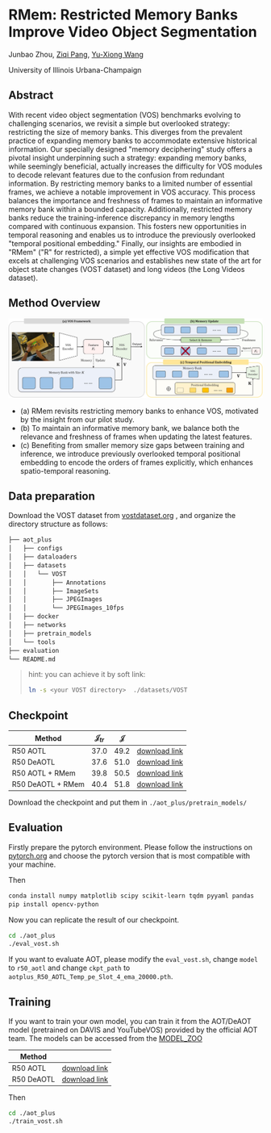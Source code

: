 # RMem: Restricted Memory Banks Improve Video Object Segmentation

Junbao Zhou, [Ziqi Pang](https://ziqipang.github.io/), [Yu-Xiong Wang](https://yxw.web.illinois.edu/)

University of Illinois Urbana-Champaign

## Abstract

With recent video object segmentation (VOS) benchmarks evolving to challenging scenarios, we revisit a simple but overlooked strategy: restricting the size of memory banks. This diverges from the prevalent practice of expanding memory banks to accommodate extensive historical information. Our specially designed "memory deciphering" study offers a pivotal insight underpinning such a strategy: expanding memory banks, while seemingly beneficial, actually increases the difficulty for VOS modules to decode relevant features due to the confusion from redundant information. By restricting memory banks to a limited number of essential frames, we achieve a notable improvement in VOS accuracy. This process balances the importance and freshness of frames to maintain an informative memory bank within a bounded capacity. Additionally, restricted memory banks reduce the training-inference discrepancy in memory lengths compared with continuous expansion. This fosters new opportunities in temporal reasoning and enables us to introduce the previously overlooked "temporal positional embedding." Finally, our insights are embodied in "RMem" ("R" for restricted), a simple yet effective VOS modification that excels at challenging VOS scenarios and establishes new state of the art for object state changes (VOST dataset) and long videos (the Long Videos dataset).

## Method Overview

![method](figures/method2.jpg)

- (a) RMem revisits restricting memory banks to enhance VOS, motivated by the insight from our pilot study.
- (b) To maintain an informative memory bank, we balance both the relevance and freshness of frames when updating the latest features.
- (c) Benefiting from smaller memory size gaps between training and inference, we introduce previously overlooked temporal positional embedding to encode the orders of frames explicitly, which enhances spatio-temporal reasoning. 

## Data preparation

Download the VOST dataset from [vostdataset.org](https://www.vostdataset.org/) , and organize the directory structure as follows:

```bash
├── aot_plus
│   ├── configs
│   ├── dataloaders
│   ├── datasets
│   │   └── VOST
│   │       ├── Annotations
│   │       ├── ImageSets
│   │       ├── JPEGImages
│   │       └── JPEGImages_10fps
│   ├── docker
│   ├── networks
│   ├── pretrain_models
│   └── tools
├── evaluation
└── README.md
```

> hint: you can achieve it by soft link:
> ```bash
> ln -s <your VOST directory>  ./datasets/VOST
> ```

## Checkpoint

| Method            | $\mathcal{J}_{tr}$ | $\mathcal{J}$ |                                  |
| ----------------- | ------------------ | ------------- | -------------------------------- |
| R50 AOTL          | 37.0               | 49.2          | [download link][aot-vanilla-ckpt-link]   |
| R50 DeAOTL        | 37.6               | 51.0          | [download link][deaot-vanilla-ckpt-link] |
| R50 AOTL + RMem   | 39.8               | 50.5          | [download link][aot-ckpt-link]   |
| R50 DeAOTL + RMem | 40.4               | 51.8          | [download link][deaot-ckpt-link] |

Download the checkpoint and put them in `./aot_plus/pretrain_models/`

[aot-ckpt-link]: https://drive.google.com/file/d/1_Wp-zXw2u9zIWRJLYCw-TGaVOKGFaVb_/view?usp=sharing
[deaot-ckpt-link]: https://drive.google.com/file/d/1jMqSOuF5t_W6U7UrKdaX6SH42GSnc78-/view?usp=sharing

[aot-vanilla-ckpt-link]: https://drive.google.com/file/d/1fHS5txnxRwaVCoYWSnIJfUgor8ru07NG/view?usp=sharing
[deaot-vanilla-ckpt-link]: https://drive.google.com/file/d/1edAk8O2PWRS4jpD3m8K_H1kmj89VF-sd/view?usp=sharing

## Evaluation

Firstly prepare the pytorch environment. Please follow the instructions on [pytorch.org](https://pytorch.org/) and choose the pytorch version that is most compatible with your machine.

Then
```bash
conda install numpy matplotlib scipy scikit-learn tqdm pyyaml pandas
pip install opencv-python
```

Now you can replicate the result of our checkpoint.
```bash
cd ./aot_plus
./eval_vost.sh
```

If you want to evaluate AOT, please modify the `eval_vost.sh`, change `model` to `r50_aotl` and change `ckpt_path` to `aotplus_R50_AOTL_Temp_pe_Slot_4_ema_20000.pth`.

## Training

If you want to train your own model, you can train it from the AOT/DeAOT model (pretrained on DAVIS and YouTubeVOS) provided by the official AOT team. The models can be accessed from the [MODEL_ZOO](https://github.com/yoxu515/aot-benchmark/blob/main/MODEL_ZOO.md)

| Method     |                                 |
| ---------- | ------------------------------- |
| R50 AOTL   | [download link][r50-aot-link]   |
| R50 DeAOTL | [download link][r50-deaot-link] |

Then
```bash
cd ./aot_plus
./train_vost.sh
```

[r50-aot-link]: https://drive.google.com/file/d/1qJDYn3Ibpquu4ffYoQmVjg1YCbr2JQep/view?usp=sharing
[r50-deaot-link]: https://drive.google.com/file/d/1QoChMkTVxdYZ_eBlZhK2acq9KMQZccPJ/view?usp=sharing